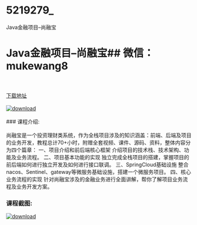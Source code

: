 # 5219279_
Java金融项目–尚融宝
# Java金融项目–尚融宝## 微信：mukewang8
<br/></br>[下载地址](http://www.36tz.cn/article/5219279 "下载地址")
<br/></br>[![download](http://36tz.cn/muke_img/2021_03_1-115-300x162.png "下载地址")](http://www.36tz.cn/article/5219279 "下载地址")
<br/></br>### 课程介绍:<br/></br>尚融宝是一个投资理财类系统，作为全栈项目涉及的知识涵盖：前端、后端及项目的业务开发，教程总计70+小时，附赠全套视频、课件、源码、资料，整体内容分为四个篇章：
一、项目介绍和前后端核心框架
介绍项目的技术栈、技术架构、功能及业务流程。
二、项目基本功能的实现
独立完成全栈项目的搭建，掌握项目的前后端如何进行独立开发及如何进行接口联调。
三、SpringCloud基础设施
整合nacos、Sentinel、gateway等微服务基础设施，搭建一个微服务项目。
四、核心业务流程的实现
针对尚融宝涉及的金融业务进行全面讲解，帮你了解项目业务流程及业务开发方案。

### 课程截图:
[![download](http://36tz.cn/muke_img/2021_03_2-118.png "下载地址")](http://www.36tz.cn/article/5219279 "下载地址")
